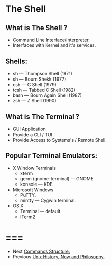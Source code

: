 The Shell
===
  

What is The Shell ?
---

- Command Line Interface/Interpreter. 
- Interfaces with Kernel and it's services.


Shells:
----

-  sh  — Thompson Shell (1971) 
-  sh  — Bourn Shekk (1977)
-  csh — C Shell (1979)
- tcsh — Tabbed C Shell (1982)
- bash — Bourn Again Shell (1987)
-  zsh — Z Shell (1990)

What is The Terminal ?
---

- GUI Application 
- Provide a CLI / TUI
- Provide Access to Systems's / Remote Shell.

Popular Terminal Emulators:
---

- X Window Terminals
  - xterm
  - germ (gnome-terminal) — GNOME
  - konsole — KDE
- Microsoft Windows
  - PuTTY.
  - mintty — Cygwin terminal.
- OS X
  - Terminal — default.
  - iTerm2  
  
 ===
 ===
 
- Next [Commands Structure.](03.commands-structure.md)
- Previous [Unix History, Now and Philosophy.](01.history.md)